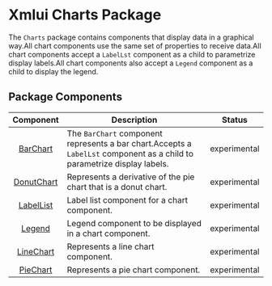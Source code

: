 # Xmlui Charts Package

The `Charts` package contains components that display data in a graphical way.All chart components use the same set of properties to receive data.All chart components accept a `LabelLst` component as a child to parametrize display labels.All chart components also accept a `Legend` component as a child to display the legend.

## Package Components

| Component | Description | Status |
| :---: | --- | :---: |
| [BarChart](./xmlui-charts/BarChart) | The `BarChart` component represents a bar chart.Accepts a `LabelLst` component as a child to parametrize display labels. | experimental |
| [DonutChart](./xmlui-charts/DonutChart) | Represents a derivative of the pie chart that is a donut chart. | experimental |
| [LabelList](./xmlui-charts/LabelList) | Label list component for a chart component. | experimental |
| [Legend](./xmlui-charts/Legend) | Legend component to be displayed in a chart component. | experimental |
| [LineChart](./xmlui-charts/LineChart) | Represents a line chart component. | experimental |
| [PieChart](./xmlui-charts/PieChart) | Represents a pie chart component. | experimental |

